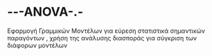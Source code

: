# -_-_-ANOVA-.-
Εφαρμογή Γραμμικών Μοντέλων για εύρεση στατιστικά σημαντικών παραγόντων , χρήση της ανάλυσης διασποράς για σύγκριση των διάφορων μοντέλων

